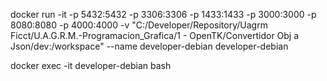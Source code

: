 




docker run -it -p 5432:5432 -p 3306:3306 -p 1433:1433 -p 3000:3000 -p 8080:8080 -p 4000:4000 -v "C:/Developer/Repository/Uagrm Ficct/U.A.G.R.M.-Programacion_Grafica/1 - OpenTK/Convertidor Obj a Json/dev:/workspace" --name developer-debian developer-debian


docker exec -it developer-debian bash
